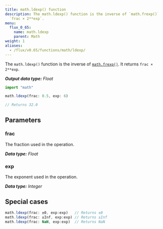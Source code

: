 ```yaml
---
title: math.ldexp() function
description: The math.ldexp() function is the inverse of `math.frexp()`. It returns
  `frac × 2**exp`.
menu:
  flux_0_65:
    name: math.ldexp
    parent: Math
weight: 1
aliases:
  - /flux/v0.65/functions/math/ldexp/
---
```


The `math.ldexp()` function is the inverse of [`math.frexp()`](/flux/v0.65/stdlib/math/frexp).
It returns `frac × 2**exp`.

_**Output data type:** Float_

```js
import "math"

math.ldexp(frac: 0.5, exp: 6)

// Returns 32.0
```

## Parameters

### frac
The fraction used in the operation.

_**Data type:** Float_

### exp
The exponent used in the operation.

_**Data type:** Integer_

## Special cases
```js
math.ldexp(frac: ±0, exp:exp)   // Returns ±0
math.ldexp(frac: ±Inf, exp:exp) // Returns ±Inf
math.ldexp(frac: NaN, exp:exp)  // Returns NaN
```
